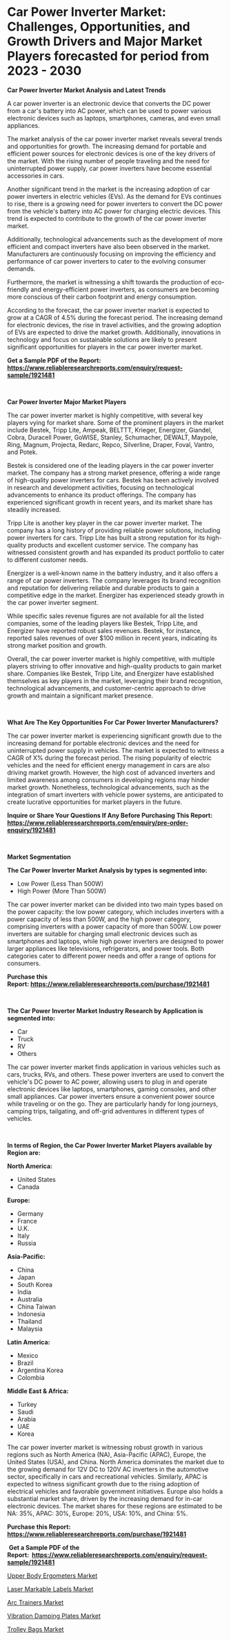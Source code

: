 <p><h1>Car Power Inverter Market: Challenges, Opportunities, and Growth Drivers and Major Market Players forecasted for period from 2023 - 2030</h1></p><p><strong>Car Power Inverter Market Analysis and Latest Trends</strong></p>
<p><p>A car power inverter is an electronic device that converts the DC power from a car's battery into AC power, which can be used to power various electronic devices such as laptops, smartphones, cameras, and even small appliances.</p><p>The market analysis of the car power inverter market reveals several trends and opportunities for growth. The increasing demand for portable and efficient power sources for electronic devices is one of the key drivers of the market. With the rising number of people traveling and the need for uninterrupted power supply, car power inverters have become essential accessories in cars.</p><p>Another significant trend in the market is the increasing adoption of car power inverters in electric vehicles (EVs). As the demand for EVs continues to rise, there is a growing need for power inverters to convert the DC power from the vehicle's battery into AC power for charging electric devices. This trend is expected to contribute to the growth of the car power inverter market.</p><p>Additionally, technological advancements such as the development of more efficient and compact inverters have also been observed in the market. Manufacturers are continuously focusing on improving the efficiency and performance of car power inverters to cater to the evolving consumer demands.</p><p>Furthermore, the market is witnessing a shift towards the production of eco-friendly and energy-efficient power inverters, as consumers are becoming more conscious of their carbon footprint and energy consumption.</p><p>According to the forecast, the car power inverter market is expected to grow at a CAGR of 4.5% during the forecast period. The increasing demand for electronic devices, the rise in travel activities, and the growing adoption of EVs are expected to drive the market growth. Additionally, innovations in technology and focus on sustainable solutions are likely to present significant opportunities for players in the car power inverter market.</p></p>
<p><strong>Get a Sample PDF of the Report:&nbsp; <a href="https://www.reliableresearchreports.com/enquiry/request-sample/1921481">https://www.reliableresearchreports.com/enquiry/request-sample/1921481</a></strong></p>
<p>&nbsp;</p>
<p><strong>Car Power Inverter Major Market Players</strong></p>
<p><p>The car power inverter market is highly competitive, with several key players vying for market share. Some of the prominent players in the market include Bestek, Tripp Lite, Ampeak, BELTTT, Krieger, Energizer, Giandel, Cobra, Duracell Power, GoWISE, Stanley, Schumacher, DEWALT, Maypole, Ring, Magnum, Projecta, Redarc, Repco, Silverline, Draper, Foval, Vantro, and Potek.</p><p>Bestek is considered one of the leading players in the car power inverter market. The company has a strong market presence, offering a wide range of high-quality power inverters for cars. Bestek has been actively involved in research and development activities, focusing on technological advancements to enhance its product offerings. The company has experienced significant growth in recent years, and its market share has steadily increased.</p><p>Tripp Lite is another key player in the car power inverter market. The company has a long history of providing reliable power solutions, including power inverters for cars. Tripp Lite has built a strong reputation for its high-quality products and excellent customer service. The company has witnessed consistent growth and has expanded its product portfolio to cater to different customer needs.</p><p>Energizer is a well-known name in the battery industry, and it also offers a range of car power inverters. The company leverages its brand recognition and reputation for delivering reliable and durable products to gain a competitive edge in the market. Energizer has experienced steady growth in the car power inverter segment.</p><p>While specific sales revenue figures are not available for all the listed companies, some of the leading players like Bestek, Tripp Lite, and Energizer have reported robust sales revenues. Bestek, for instance, reported sales revenues of over $100 million in recent years, indicating its strong market position and growth.</p><p>Overall, the car power inverter market is highly competitive, with multiple players striving to offer innovative and high-quality products to gain market share. Companies like Bestek, Tripp Lite, and Energizer have established themselves as key players in the market, leveraging their brand recognition, technological advancements, and customer-centric approach to drive growth and maintain a significant market presence.</p></p>
<p>&nbsp;</p>
<p><strong>What Are The Key Opportunities For Car Power Inverter Manufacturers?</strong></p>
<p><p>The car power inverter market is experiencing significant growth due to the increasing demand for portable electronic devices and the need for uninterrupted power supply in vehicles. The market is expected to witness a CAGR of X% during the forecast period. The rising popularity of electric vehicles and the need for efficient energy management in cars are also driving market growth. However, the high cost of advanced inverters and limited awareness among consumers in developing regions may hinder market growth. Nonetheless, technological advancements, such as the integration of smart inverters with vehicle power systems, are anticipated to create lucrative opportunities for market players in the future.</p></p>
<p><strong>Inquire or Share Your Questions If Any Before Purchasing This Report: <a href="https://www.reliableresearchreports.com/enquiry/pre-order-enquiry/1921481">https://www.reliableresearchreports.com/enquiry/pre-order-enquiry/1921481</a></strong></p>
<p>&nbsp;</p>
<p><strong>Market Segmentation</strong></p>
<p><strong>The Car Power Inverter Market Analysis by types is segmented into:</strong></p>
<p><ul><li>Low Power (Less Than 500W)</li><li>High Power (More Than 500W)</li></ul></p>
<p><p>The car power inverter market can be divided into two main types based on the power capacity: the low power category, which includes inverters with a power capacity of less than 500W, and the high power category, comprising inverters with a power capacity of more than 500W. Low power inverters are suitable for charging small electronic devices such as smartphones and laptops, while high power inverters are designed to power larger appliances like televisions, refrigerators, and power tools. Both categories cater to different power needs and offer a range of options for consumers.</p></p>
<p><strong>Purchase this Report:&nbsp;<a href="https://www.reliableresearchreports.com/purchase/1921481">https://www.reliableresearchreports.com/purchase/1921481</a></strong></p>
<p>&nbsp;</p>
<p><strong>The Car Power Inverter Market Industry Research by Application is segmented into:</strong></p>
<p><ul><li>Car</li><li>Truck</li><li>RV</li><li>Others</li></ul></p>
<p><p>The car power inverter market finds application in various vehicles such as cars, trucks, RVs, and others. These power inverters are used to convert the vehicle's DC power to AC power, allowing users to plug in and operate electronic devices like laptops, smartphones, gaming consoles, and other small appliances. Car power inverters ensure a convenient power source while traveling or on the go. They are particularly handy for long journeys, camping trips, tailgating, and off-grid adventures in different types of vehicles.</p></p>
<p>&nbsp;</p>
<p><strong>In terms of Region, the Car Power Inverter Market Players available by Region are:</strong></p>
<p>
    <p> <strong> North America: </strong>
        <ul>
            <li>United States</li>
            <li>Canada</li>
        </ul>
        </p> 
    <p> <strong> Europe: </strong>
        <ul>
            <li>Germany</li>
            <li>France</li>
            <li>U.K.</li>
            <li>Italy</li>
            <li>Russia</li>
        </ul>
        </p> 
    <p> <strong> Asia-Pacific: </strong>
        <ul>
            <li>China</li>
            <li>Japan</li>
            <li>South Korea</li>
            <li>India</li>
            <li>Australia</li>
            <li>China Taiwan</li>
            <li>Indonesia</li>
            <li>Thailand</li>
            <li>Malaysia</li>
        </ul>
        </p> 
    <p> <strong> Latin America: </strong>
        <ul>
            <li>Mexico</li>
            <li>Brazil</li>
            <li>Argentina Korea</li>
            <li>Colombia</li>
        </ul>
        </p> 
    <p> <strong> Middle East & Africa: </strong>
        <ul>
            <li>Turkey</li>
            <li>Saudi</li>
            <li>Arabia</li>
            <li>UAE</li>
            <li>Korea</li>
        </ul>
    </p>
    </p>
<p><p>The car power inverter market is witnessing robust growth in various regions such as North America (NA), Asia-Pacific (APAC), Europe, the United States (USA), and China. North America dominates the market due to the growing demand for 12V DC to 120V AC inverters in the automotive sector, specifically in cars and recreational vehicles. Similarly, APAC is expected to witness significant growth due to the rising adoption of electrical vehicles and favorable government initiatives. Europe also holds a substantial market share, driven by the increasing demand for in-car electronic devices. The market shares for these regions are estimated to be NA: 35%, APAC: 30%, Europe: 20%, USA: 10%, and China: 5%.</p></p>
<p><strong>Purchase this Report: <a href="https://www.reliableresearchreports.com/purchase/1921481">https://www.reliableresearchreports.com/purchase/1921481</a></strong></p>
<p>&nbsp;<strong>Get a Sample PDF of the Report:&nbsp;&nbsp;<a href="https://www.reliableresearchreports.com/enquiry/request-sample/1921481">https://www.reliableresearchreports.com/enquiry/request-sample/1921481</a></strong></p>
<p><strong></strong></p>
<p><p><a href="https://medium.com/@carolhunter1939/upper-body-ergometers-nbsp-market-focuses-on-market-share-size-and-projected-forecast-till-2030-183bd238c156">Upper Body Ergometers Market</a></p><p><a href="https://medium.com/@sarahcornish2022/decoding-laser-markable-labels-market-metrics-market-share-trends-and-growth-patterns-3d0a5ba5b661">Laser Markable Labels Market</a></p><p><a href="https://medium.com/@wine.sight.theme/decoding-arc-trainers-market-metrics-market-share-trends-and-growth-patterns-fec3ee55952d">Arc Trainers Market</a></p><p><a href="https://medium.com/@mariablack1944/vibration-damping-plates-market-outlook-industry-overview-and-forecast-2023-to-2030-afca64faa218">Vibration Damping Plates Market</a></p><p><a href="https://medium.com/@donnakelly19891/trolley-bags-nbsp-market-focuses-on-market-share-size-and-projected-forecast-till-2030-fbe96720957f">Trolley Bags Market</a></p></p>